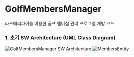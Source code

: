 # GolfMembersManager
라즈베리파이를 이용한 골프 멤버십 관리 프로그램 개발 코드

### 1. 초기 SW Architecture (UML Class Diagram)
![GolfMembersManager SW Architecture](https://user-images.githubusercontent.com/113006133/191457522-c9da3544-d78c-4760-973f-9eeb035a50fd.JPG)
![MembersEntity](https://user-images.githubusercontent.com/113006133/191457628-636de7d5-4f9e-4e50-be16-5d620923ef9c.JPG)

